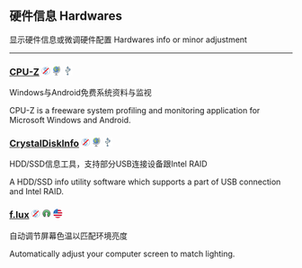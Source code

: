 ## 硬件信息   Hardwares

显示硬件信息或微调硬件配置   Hardwares info or minor adjustment

---

### [CPU-Z](http://www.cpuid.com/softwares/cpu-z.html) ![](/assets/图片2.png) ![](/assets/earth-globe.png) ![](/assets/usb.png)

Windows与Android免费系统资料与监视

CPU-Z is a freeware system profiling and monitoring application for Microsoft Windows and Android.

### [CrystalDiskInfo](http://crystalmark.info/) ![](/assets/图片2.png) ![](/assets/earth-globe.png) ![](/assets/usb.png)

HDD/SSD信息工具，支持部分USB连接设备跟Intel RAID

A HDD/SSD info utility software which supports a part of USB connection and Intel RAID.

### [f.lux](http://stereopsis.com/flux/) ![](/assets/图片2.png) ![](/assets/open-source-icon.png) ![](/assets/united-states.png)

自动调节屏幕色温以匹配环境亮度

Automatically adjust your computer screen to match lighting.

